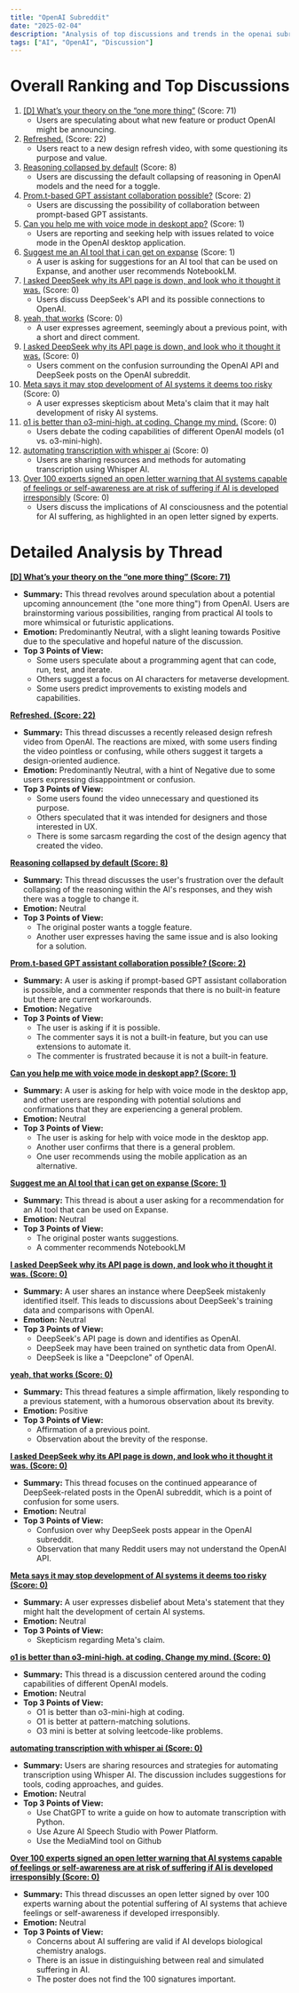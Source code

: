 ```yaml
---
title: "OpenAI Subreddit"
date: "2025-02-04"
description: "Analysis of top discussions and trends in the openai subreddit"
tags: ["AI", "OpenAI", "Discussion"]
---
```


# Overall Ranking and Top Discussions

1.  [[D] What’s your theory on the “one more thing”](https://i.redd.it/nnf2td86g6he1.jpeg) (Score: 71)
    *   Users are speculating about what new feature or product OpenAI might be announcing.
2.  [Refreshed.](https://www.youtube.com/watch?v=k3d_xeVxEOE) (Score: 22)
    *   Users react to a new design refresh video, with some questioning its purpose and value.
3.  [Reasoning collapsed by default](https://www.reddit.com/r/OpenAI/comments/1ihndw6/reasoning_collapsed_by_default/) (Score: 8)
    *   Users are discussing the default collapsing of reasoning in OpenAI models and the need for a toggle.
4.  [Prom.t-based GPT assistant collaboration possible?](https://www.reddit.com/r/OpenAI/comments/1ihqon6/promtbased_gpt_assistant_collaboration_possible/) (Score: 2)
    *   Users are discussing the possibility of collaboration between prompt-based GPT assistants.
5.  [Can you help me with voice mode in deskopt app?](https://i.redd.it/8sgd23bos5he1.png) (Score: 1)
    *   Users are reporting and seeking help with issues related to voice mode in the OpenAI desktop application.
6.  [Suggest me an AI tool that i can get on expanse](https://www.reddit.com/r/OpenAI/comments/1ihmc2b/suggest_me_an_ai_tool_that_i_can_get_on_expanse/) (Score: 1)
    *   A user is asking for suggestions for an AI tool that can be used on Expanse, and another user recommends NotebookLM.
7.  [I asked DeepSeek why its API page is down, and look who it thought it was.](https://i.redd.it/nuyzaak5n5he1.png) (Score: 0)
    *   Users discuss DeepSeek's API and its possible connections to OpenAI.
8.  [yeah, that works](https://i.redd.it/pbqaiy8li5he1.jpeg) (Score: 0)
    *   A user expresses agreement, seemingly about a previous point, with a short and direct comment.
9.  [I asked DeepSeek why its API page is down, and look who it thought it was.](https://i.redd.it/zilcc38mm5he1.png) (Score: 0)
    *   Users comment on the confusion surrounding the OpenAI API and DeepSeek posts on the OpenAI subreddit.
10. [Meta says it may stop development of AI systems it deems too risky](https://techcrunch.com/2025/02/03/meta-says-it-may-stop-development-of-ai-systems-it-deems-too-risky/) (Score: 0)
    *   A user expresses skepticism about Meta's claim that it may halt development of risky AI systems.
11. [o1 is better than o3-mini-high. at coding. Change my mind.](https://www.reddit.com/r/OpenAI/comments/1ihp958/o1_is_better_than_o3minihigh_at_coding_change_my/) (Score: 0)
    *   Users debate the coding capabilities of different OpenAI models (o1 vs. o3-mini-high).
12. [automating transcription with whisper ai](https://www.reddit.com/r/OpenAI/comments/1ihpnc7/automating_transcription_with_whisper_ai/) (Score: 0)
    *   Users are sharing resources and methods for automating transcription using Whisper AI.
13. [Over 100 experts signed an open letter warning that AI systems capable of feelings or self-awareness are at risk of suffering if AI is developed irresponsibly](https://www.theguardian.com/technology/2025/feb/03/ai-systems-could-be-caused-to-suffer-if-consciousness-achieved-says-research) (Score: 0)
    *   Users discuss the implications of AI consciousness and the potential for AI suffering, as highlighted in an open letter signed by experts.

# Detailed Analysis by Thread

**[[D] What’s your theory on the “one more thing” (Score: 71)](https://i.redd.it/nnf2td86g6he1.jpeg)**
*   **Summary:** This thread revolves around speculation about a potential upcoming announcement (the "one more thing") from OpenAI. Users are brainstorming various possibilities, ranging from practical AI tools to more whimsical or futuristic applications.
*   **Emotion:** Predominantly Neutral, with a slight leaning towards Positive due to the speculative and hopeful nature of the discussion.
*   **Top 3 Points of View:**
    *   Some users speculate about a programming agent that can code, run, test, and iterate.
    *   Others suggest a focus on AI characters for metaverse development.
    *   Some users predict improvements to existing models and capabilities.

**[Refreshed. (Score: 22)](https://www.youtube.com/watch?v=k3d_xeVxEOE)**
*   **Summary:** This thread discusses a recently released design refresh video from OpenAI. The reactions are mixed, with some users finding the video pointless or confusing, while others suggest it targets a design-oriented audience.
*   **Emotion:** Predominantly Neutral, with a hint of Negative due to some users expressing disappointment or confusion.
*   **Top 3 Points of View:**
    *   Some users found the video unnecessary and questioned its purpose.
    *   Others speculated that it was intended for designers and those interested in UX.
    *   There is some sarcasm regarding the cost of the design agency that created the video.

**[Reasoning collapsed by default (Score: 8)](https://www.reddit.com/r/OpenAI/comments/1ihndw6/reasoning_collapsed_by_default/)**
*   **Summary:** This thread discusses the user's frustration over the default collapsing of the reasoning within the AI's responses, and they wish there was a toggle to change it.
*   **Emotion:** Neutral
*   **Top 3 Points of View:**
    *   The original poster wants a toggle feature.
    *   Another user expresses having the same issue and is also looking for a solution.

**[Prom.t-based GPT assistant collaboration possible? (Score: 2)](https://www.reddit.com/r/OpenAI/comments/1ihqon6/promtbased_gpt_assistant_collaboration_possible/)**
*   **Summary:** A user is asking if prompt-based GPT assistant collaboration is possible, and a commenter responds that there is no built-in feature but there are current workarounds.
*   **Emotion:** Negative
*   **Top 3 Points of View:**
    *   The user is asking if it is possible.
    *   The commenter says it is not a built-in feature, but you can use extensions to automate it.
    *   The commenter is frustrated because it is not a built-in feature.

**[Can you help me with voice mode in deskopt app? (Score: 1)](https://i.redd.it/8sgd23bos5he1.png)**
*   **Summary:** A user is asking for help with voice mode in the desktop app, and other users are responding with potential solutions and confirmations that they are experiencing a general problem.
*   **Emotion:** Neutral
*   **Top 3 Points of View:**
    *   The user is asking for help with voice mode in the desktop app.
    *   Another user confirms that there is a general problem.
    *   One user recommends using the mobile application as an alternative.

**[Suggest me an AI tool that i can get on expanse (Score: 1)](https://www.reddit.com/r/OpenAI/comments/1ihmc2b/suggest_me_an_ai_tool_that_i_can_get_on_expanse/)**
*   **Summary:** This thread is about a user asking for a recommendation for an AI tool that can be used on Expanse.
*   **Emotion:** Neutral
*   **Top 3 Points of View:**
    *   The original poster wants suggestions.
    *   A commenter recommends NotebookLM

**[I asked DeepSeek why its API page is down, and look who it thought it was. (Score: 0)](https://i.redd.it/nuyzaak5n5he1.png)**
*   **Summary:** A user shares an instance where DeepSeek mistakenly identified itself. This leads to discussions about DeepSeek's training data and comparisons with OpenAI.
*   **Emotion:** Neutral
*   **Top 3 Points of View:**
    *   DeepSeek's API page is down and identifies as OpenAI.
    *   DeepSeek may have been trained on synthetic data from OpenAI.
    *   DeepSeek is like a "Deepclone" of OpenAI.

**[yeah, that works (Score: 0)](https://i.redd.it/pbqaiy8li5he1.jpeg)**
*   **Summary:** This thread features a simple affirmation, likely responding to a previous statement, with a humorous observation about its brevity.
*   **Emotion:** Positive
*   **Top 3 Points of View:**
    *   Affirmation of a previous point.
    *   Observation about the brevity of the response.

**[I asked DeepSeek why its API page is down, and look who it thought it was. (Score: 0)](https://i.redd.it/zilcc38mm5he1.png)**
*   **Summary:** This thread focuses on the continued appearance of DeepSeek-related posts in the OpenAI subreddit, which is a point of confusion for some users.
*   **Emotion:** Neutral
*   **Top 3 Points of View:**
    *   Confusion over why DeepSeek posts appear in the OpenAI subreddit.
    *   Observation that many Reddit users may not understand the OpenAI API.

**[Meta says it may stop development of AI systems it deems too risky (Score: 0)](https://techcrunch.com/2025/02/03/meta-says-it-may-stop-development-of-ai-systems-it-deems-too-risky/)**
*   **Summary:** A user expresses disbelief about Meta's statement that they might halt the development of certain AI systems.
*   **Emotion:** Neutral
*   **Top 3 Points of View:**
    *   Skepticism regarding Meta's claim.

**[o1 is better than o3-mini-high. at coding. Change my mind. (Score: 0)](https://www.reddit.com/r/OpenAI/comments/1ihp958/o1_is_better_than_o3minihigh_at_coding_change_my/)**
*   **Summary:** This thread is a discussion centered around the coding capabilities of different OpenAI models.
*   **Emotion:** Neutral
*   **Top 3 Points of View:**
    *   O1 is better than o3-mini-high at coding.
    *   O1 is better at pattern-matching solutions.
    *   O3 mini is better at solving leetcode-like problems.

**[automating transcription with whisper ai (Score: 0)](https://www.reddit.com/r/OpenAI/comments/1ihpnc7/automating_transcription_with_whisper_ai/)**
*   **Summary:** Users are sharing resources and strategies for automating transcription using Whisper AI. The discussion includes suggestions for tools, coding approaches, and guides.
*   **Emotion:** Neutral
*   **Top 3 Points of View:**
    *   Use ChatGPT to write a guide on how to automate transcription with Python.
    *   Use Azure AI Speech Studio with Power Platform.
    *   Use the MediaMind tool on Github

**[Over 100 experts signed an open letter warning that AI systems capable of feelings or self-awareness are at risk of suffering if AI is developed irresponsibly (Score: 0)](https://www.theguardian.com/technology/2025/feb/03/ai-systems-could-be-caused-to-suffer-if-consciousness-achieved-says-research)**
*   **Summary:** This thread discusses an open letter signed by over 100 experts warning about the potential suffering of AI systems that achieve feelings or self-awareness if developed irresponsibly.
*   **Emotion:** Neutral
*   **Top 3 Points of View:**
    *   Concerns about AI suffering are valid if AI develops biological chemistry analogs.
    *   There is an issue in distinguishing between real and simulated suffering in AI.
    *   The poster does not find the 100 signatures important.
